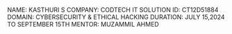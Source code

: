 NAME: KASTHURI S 
COMPANY: CODTECH IT SOLUTION 
ID: CT12D51884 
DOMAIN: CYBERSECURITY & ETHICAL HACKING
DURATION: JULY 15,2024 TO SEPTEMBER 15TH 
MENTOR: MUZAMMIL AHMED 
